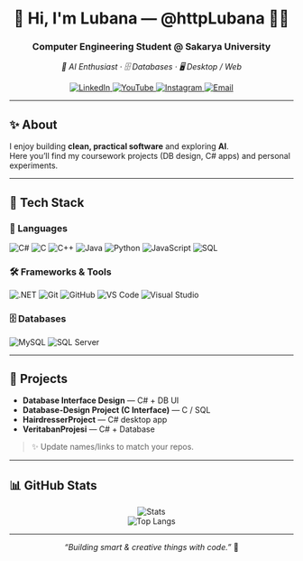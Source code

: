 <!-- Header -->
<h1 align="center">🌸 Hi, I'm Lubana — @httpLubana 👩‍💻</h1>
<h3 align="center">Computer Engineering Student @ Sakarya University</h3>
<p align="center"><i>🤖 AI Enthusiast · 🗄️ Databases · 🖥️ Desktop / Web</i></p>

<p align="center">
  <a href="https://linkedin.com/in/httplubana">
    <img alt="LinkedIn" src="https://img.shields.io/badge/LinkedIn-0A66C2?style=for-the-badge&logo=linkedin&logoColor=white">
  </a>
  <a href="https://youtube.com/@httpLubana">
    <img alt="YouTube" src="https://img.shields.io/badge/YouTube-FF0000?style=for-the-badge&logo=youtube&logoColor=white">
  </a>
  <a href="https://instagram.com/httpLubana">
    <img alt="Instagram" src="https://img.shields.io/badge/Instagram-E4405F?style=for-the-badge&logo=instagram&logoColor=white">
  </a>
  <a href="mailto:homslubana@gmail.com">
    <img alt="Email" src="https://img.shields.io/badge/Email-homslubana%40gmail.com-D14836?style=for-the-badge&logo=gmail&logoColor=white">
  </a>
</p>

---

## ✨ About
I enjoy building **clean, practical software** and exploring **AI**.  
Here you’ll find my coursework projects (DB design, C# apps) and personal experiments.

---

## 🧰 Tech Stack

### 🚀 Languages
<p>
  <img src="https://img.shields.io/badge/C%23-239120?style=for-the-badge&logo=c-sharp&logoColor=white" alt="C#"/>
  <img src="https://img.shields.io/badge/C-00599C?style=for-the-badge&logo=c&logoColor=white" alt="C"/>
  <img src="https://img.shields.io/badge/C++-00599C?style=for-the-badge&logo=cplusplus&logoColor=white" alt="C++"/>
  <img src="https://img.shields.io/badge/Java-ED8B00?style=for-the-badge&logo=java&logoColor=white" alt="Java"/>
  <img src="https://img.shields.io/badge/Python-3776AB?style=for-the-badge&logo=python&logoColor=white" alt="Python"/>
  <img src="https://img.shields.io/badge/JavaScript-F7DF1E?style=for-the-badge&logo=javascript&logoColor=black" alt="JavaScript"/>
  <img src="https://img.shields.io/badge/SQL-4479A1?style=for-the-badge&logo=database&logoColor=white" alt="SQL"/>
</p>

### 🛠️ Frameworks & Tools
<p>
  <img src="https://img.shields.io/badge/.NET-512BD4?style=for-the-badge&logo=dotnet&logoColor=white" alt=".NET"/>
  <img src="https://img.shields.io/badge/Git-F05032?style=for-the-badge&logo=git&logoColor=white" alt="Git"/>
  <img src="https://img.shields.io/badge/GitHub-181717?style=for-the-badge&logo=github&logoColor=white" alt="GitHub"/>
  <img src="https://img.shields.io/badge/VS%20Code-007ACC?style=for-the-badge&logo=visualstudiocode&logoColor=white" alt="VS Code"/>
  <img src="https://img.shields.io/badge/Visual%20Studio-5C2D91?style=for-the-badge&logo=visualstudio&logoColor=white" alt="Visual Studio"/>
</p>

### 🗄️ Databases
<p>
  <img src="https://img.shields.io/badge/MySQL-4479A1?style=for-the-badge&logo=mysql&logoColor=white" alt="MySQL"/>
  <img src="https://img.shields.io/badge/SQL%20Server-CC2927?style=for-the-badge&logo=microsoftsqlserver&logoColor=white" alt="SQL Server"/>
</p>

---

## 📌 Projects
- **Database Interface Design** — C# + DB UI  
- **Database-Design Project (C Interface)** — C / SQL  
- **HairdresserProject** — C# desktop app  
- **VeritabanProjesi** — C# + Database  

> ✨ Update names/links to match your repos.

---

## 📊 GitHub Stats
<p align="center">
  <img src="https://github-readme-stats.vercel.app/api?username=httpLubana&show_icons=true&theme=rose_pine" alt="Stats"/>
  <br/>
  <img src="https://github-readme-stats.vercel.app/api/top-langs/?username=httpLubana&layout=compact&theme=rose_pine" alt="Top Langs"/>
</p>

---

<p align="center"><i>“Building smart & creative things with code.”</i> 🌸</p>
